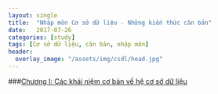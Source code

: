 ```yaml
---
layout: single
title:  "Nhập môn Cơ sở dữ liệu - Những kiến thức căn bản"
date:   2017-07-26
categories: [study]
tags: [Cơ sở dữ liệu, căn bản, nhập môn]
header:
  overlay_image: "/assets/img/csdl/head.jpg"
---
```


###[Chương I: Các khái niệm cơ bản về hệ cơ sở dữ liệu](https://khanhsaker97.github.io/projects/co-so-du-lieu/2017-07-26-khai-quat-ve-cac-he-co-so-du-lieu.md)

